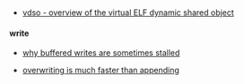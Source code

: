 ### 
- [vdso - overview of the virtual ELF dynamic shared object](http://man7.org/linux/man-pages/man7/vdso.7.html)


#### write
- [why buffered writes are sometimes stalled](http://yoshinorimatsunobu.blogspot.com/2014/03/why-buffered-writes-are-sometimes.html)

- [overwriting is much faster than appending](http://yoshinorimatsunobu.blogspot.com/2009/05/overwriting-is-much-faster-than_28.html)

